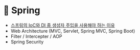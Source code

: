 # 🌺 Spring



* [스프링의 IoC와 DI 중 생성자 주입을 사용해야 하는 이유](ioc-di.md)
* Web Architecture (MVC, Servlet, Spring MVC, Spring Boot)
* Filter / Intercepter / AOP
* Spring Security

